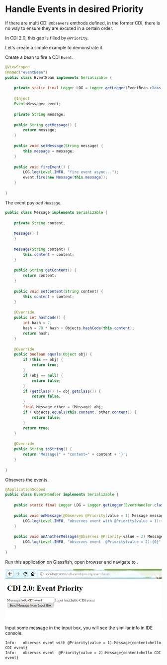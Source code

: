 # Handle Events in desired Priority

If there are multi CDI `@Obsevers` emthods defined, in the former CDI, there is no way to ensure they are excuted in a certain order.

In CDI 2.0, this gap is filled by `@Priority`.

Let's create a simple example to demonstrate it.

Create a bean to fire a CDI `Event`.

```java
@ViewScoped
@Named("eventBean")
public class EventBean implements Serializable {

    private static final Logger LOG = Logger.getLogger(EventBean.class.getName());

    @Inject
    Event<Message> event;

    private String message;

    public String getMessage() {
        return message;
    }

    public void setMessage(String message) {
        this.message = message;
    }

    public void fireEvent() {
        LOG.log(Level.INFO, "fire event async...");
        event.fire(new Message(this.message));
    }

}
```

The event payload `Message`.

```java
public class Message implements Serializable {

    private String content;
    
    Message() {
    }

    Message(String content) {
        this.content = content;
    }

    public String getContent() {
        return content;
    }

    public void setContent(String content) {
        this.content = content;
    }

    @Override
    public int hashCode() {
        int hash = 7;
        hash = 79 * hash + Objects.hashCode(this.content);
        return hash;
    }

    @Override
    public boolean equals(Object obj) {
        if (this == obj) {
            return true;
        }
        if (obj == null) {
            return false;
        }
        if (getClass() != obj.getClass()) {
            return false;
        }
        final Message other = (Message) obj;
        if (!Objects.equals(this.content, other.content)) {
            return false;
        }
        return true;
    }

    @Override
    public String toString() {
        return "Message{" + "content=" + content + '}';
    }
    
}
```

Obsevers the events.

```java
@ApplicationScoped
public class EventHandler implements Serializable {

    public static final Logger LOG = Logger.getLogger(EventHandler.class.getName());

    public void onMessage(@Observes @Priority(value = 1) Message message) {
        LOG.log(Level.INFO, "observes event with @Priority(value = 1):{0}", message);
    }

    public void onAnotherMessage(@Observes @Priority(value = 2) Message message) {
        LOG.log(Level.INFO, "observes event  @Priority(value = 2):{0}", message);
    }
}
```

Run this application on Glassfish, open browser and navigate to []().

![cdi-priority.png](cdi-priority.png)

Input some message in the input box, you will see the similiar info in IDE console.

```
Info:   observes event with @Priority(value = 1):Message{content=hello CDI event}
Info:   observes event  @Priority(value = 2):Message{content=hello CDI event}
```

